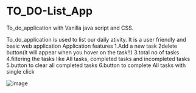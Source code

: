 # TO_DO-List_App

To_do_application with Vanilla java script and CSS.

To_do_application is used to list our daily ativity. It is a user friendly and basic web application
Application features
  1.Add a new task
  2delete button(it will appear when you hover on the task!!)
  3.total no of tasks
  4.filtering the tasks like All tasks, completed tasks and incompleted tasks
  5.button to clear all completed tasks
  6.button to complete All tasks with single click


![image](https://github.com/RajenderHatkar/TO_DO-List/assets/120781393/698bb313-9fe3-41cd-b948-6a4943925522)
